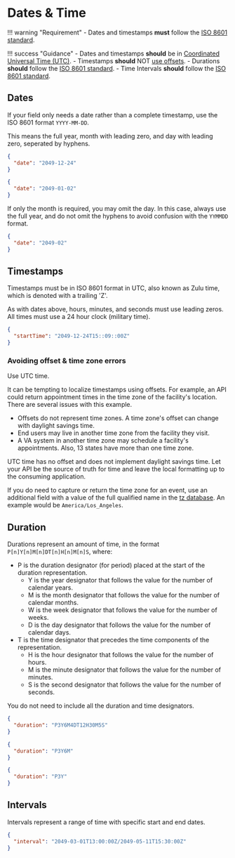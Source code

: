 # Dates & Time

!!! warning "Requirement"
    - Dates and timestamps **must** follow the [ISO 8601 standard](https://www.iso.org/iso-8601-date-and-time-format.html).

!!! success "Guidance"
    - Dates and timestamps **should** be in [Coordinated Universal Time (UTC)](https://www.timeanddate.com/time/aboututc.html).
    - Timestamps **should** NOT [use offsets](#avoiding-offset--time-zone-errors).
    - Durations **should** follow the [ISO 8601 standard](https://en.wikipedia.org/wiki/ISO_8601#Durations).
    - Time Intervals **should** follow the [ISO 8601 standard](https://en.wikipedia.org/wiki/ISO_8601#Time_intervals).


## Dates

If your field only needs a date rather than a complete timestamp, use the ISO 8601 format `YYYY-MM-DD`.

This means the full year, month with leading zero, and day with leading zero, seperated by hyphens.

```json title="December 24th, 2049"
{
  "date": "2049-12-24"
}
```

```json title="January 2nd, 2049"
{
  "date": "2049-01-02"
}
```

If only the month is required, you may omit the day. In this case, always use the full year, and do not omit the hyphens to avoid confusion with the `YYMMDD` format.

```json title="February, 2049"
{
  "date": "2049-02"
}
```

## Timestamps

Timestamps must be in ISO 8601 format in UTC, also known as Zulu time, which is denoted with a trailing 'Z'.

As with dates above, hours, minutes, and seconds must use leading zeros. All times must use a 24 hour clock (military time).

```json title="December 12th, 2049, at 3:09 PM"
{
  "startTime": "2049-12-24T15::09::00Z"
}

```

### Avoiding offset & time zone errors

Use UTC time.

It can be tempting to localize timestamps using offsets. For example, an API could return appointment times in the time zone of the facility's location. There are several issues with this example.

- Offsets do not represent time zones. A time zone's offset can change with daylight savings time.
- End users may live in another time zone from the facility they visit.
- A VA system in another time zone may schedule a facility's appointments. Also, 13 states have more than one time zone.

UTC time has no offset and does not implement daylight savings time. Let your API be the source of truth for time and leave the local formatting up to the consuming application.

If you do need to capture or return the time zone for an event, use an additional field with a value of the full qualified name in the [tz database](https://www.iana.org/time-zones). An example would be `America/Los_Angeles`.

## Duration

Durations represent an amount of time, in the format `P[n]Y[n]M[n]DT[n]H[n]M[n]S`, where:


- P is the duration designator (for period) placed at the start of the duration representation.
    - Y is the year designator that follows the value for the number of calendar years.
    - M is the month designator that follows the value for the number of calendar months.
    - W is the week designator that follows the value for the number of weeks.
    - D is the day designator that follows the value for the number of calendar days.
- T is the time designator that precedes the time components of the representation.
    - H is the hour designator that follows the value for the number of hours.
    - M is the minute designator that follows the value for the number of minutes.
    - S is the second designator that follows the value for the number of seconds.

You do not need to include all the duration and time designators.

```json title="Three years, six months, four days, twelve hours, thirty minutes, and five seconds"
{
  "duration": "P3Y6M4DT12H30M5S"
}
```

```json title="Three years, six months"
{
  "duration": "P3Y6M"
}
```
```json title="Three years"
{
  "duration": "P3Y"
}
```

## Intervals

Intervals represent a range of time with specific start and end dates.

```json
{
  "interval": "2049-03-01T13:00:00Z/2049-05-11T15:30:00Z"
}
```
